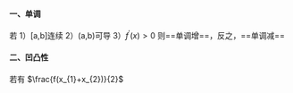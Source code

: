 #### 一、单调
若
1）[a,b]连续
2）(a,b)可导
3）$f^{'}(x)>0$
则==单调增==，反之，==单调减==

#### 二、凹凸性

若有
$\frac{f(x_{1}+x_{2})}{2}$